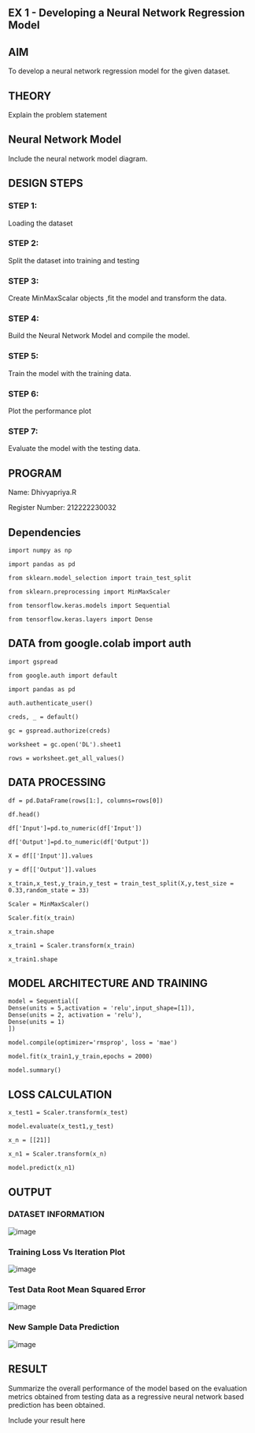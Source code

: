 ## EX 1 - Developing a Neural Network Regression Model

## AIM

To develop a neural network regression model for the given dataset.

## THEORY

Explain the problem statement

## Neural Network Model

Include the neural network model diagram.

## DESIGN STEPS

### STEP 1:

Loading the dataset

### STEP 2:

Split the dataset into training and testing

### STEP 3:

Create MinMaxScalar objects ,fit the model and transform the data.

### STEP 4:

Build the Neural Network Model and compile the model.

### STEP 5:

Train the model with the training data.

### STEP 6:

Plot the performance plot

### STEP 7:

Evaluate the model with the testing data.

## PROGRAM

Name: Dhivyapriya.R

Register Number: 212222230032

## Dependencies

```
import numpy as np

import pandas as pd

from sklearn.model_selection import train_test_split

from sklearn.preprocessing import MinMaxScaler

from tensorflow.keras.models import Sequential

from tensorflow.keras.layers import Dense

```

## DATA from google.colab import auth
```
import gspread

from google.auth import default

import pandas as pd
```
```
auth.authenticate_user()

creds, _ = default()

gc = gspread.authorize(creds)
```
```
worksheet = gc.open('DL').sheet1
```
```
rows = worksheet.get_all_values()
```
## DATA PROCESSING
```
df = pd.DataFrame(rows[1:], columns=rows[0])

df.head()
```
```
df['Input']=pd.to_numeric(df['Input'])

df['Output']=pd.to_numeric(df['Output'])
```
```
X = df[['Input']].values

y = df[['Output']].values
```
```
x_train,x_test,y_train,y_test = train_test_split(X,y,test_size = 0.33,random_state = 33)
```
```
Scaler = MinMaxScaler()

Scaler.fit(x_train)
```
```
x_train.shape

x_train1 = Scaler.transform(x_train)

x_train1.shape
```
## MODEL ARCHITECTURE AND TRAINING
```
model = Sequential([
Dense(units = 5,activation = 'relu',input_shape=[1]),
Dense(units = 2, activation = 'relu'),
Dense(units = 1)
])
```
```
model.compile(optimizer='rmsprop', loss = 'mae')

model.fit(x_train1,y_train,epochs = 2000)

model.summary()
```
## LOSS CALCULATION
```
x_test1 = Scaler.transform(x_test)

model.evaluate(x_test1,y_test)
```
```
x_n = [[21]]

x_n1 = Scaler.transform(x_n)

model.predict(x_n1)
```

## OUTPUT

### DATASET INFORMATION
![image](https://github.com/dhivyapriyar/basic-nn-model/assets/119477552/d8c823cf-0aab-41b9-9515-1a8cd68c267c)


### Training Loss Vs Iteration Plot
![image](https://github.com/dhivyapriyar/basic-nn-model/assets/119477552/99807efa-f6ba-40dc-82e4-37ca53faf2ac)


### Test Data Root Mean Squared Error
![image](https://github.com/dhivyapriyar/basic-nn-model/assets/119477552/5c92a2ed-abbd-4be2-bdde-541dbb8c8d15)


### New Sample Data Prediction
![image](https://github.com/dhivyapriyar/basic-nn-model/assets/119477552/40416fcd-e32b-4886-861e-17fa268b29da)

## RESULT

Summarize the overall performance of the model based on the evaluation metrics obtained from testing data as a regressive neural network based prediction has been obtained.

Include your result here
